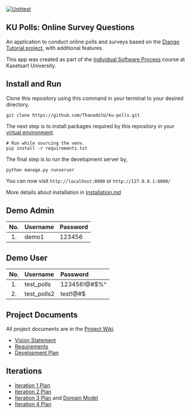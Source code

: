 [![Unittest](https://github.com/ThanadolU/ku-polls/actions/workflows/django.yml/badge.svg)](https://github.com/ThanadolU/ku-polls/actions/workflows/django.yml)
## KU Polls: Online Survey Questions 

An application to conduct online polls and surveys based
on the [Django Tutorial project][django-tutorial], with
additional features.

This app was created as part of the [Individual Software Process](
https://cpske.github.io/ISP) course at Kasetsart University.

## Install and Run

Clone this repository using this command in your terminal to your desired directory.
```
git clone https://github.com/ThanadolU/ku-polls.git
```
The next step is to install packages required by this repository in your [virtual environment](https://docs.python.org/3/library/venv.html).
```
# Run while sourcing the venv.
pip install -r requirements.txt
```
The final step is to run the development server by,
```
python manage.py runserver
```
You can now visit `http://localhost:8000` or `http://127.0.0.1:8000/`

More details about installation in [Installation.md](Installation)

## Demo Admin
| No. |Username|Password|
|:---:|:-------|:-------|
|1.| demo1 | 123456 |


## Demo User

| No. |Username|Password|
|:---:|:-------|:-------|
|1.|test_polls| 123456!@#$%^ |
|2.| test_polls2 | test!@#$ |

## Project Documents

All project documents are in the [Project Wiki](https://github.com/ThanadolU/ku-polls/wiki).

- [Vision Statement](https://github.com/ThanadolU/ku-polls/wiki/Vision-Statement)
- [Requirements](https://github.com/ThanadolU/ku-polls/wiki/Requirements)
- [Development Plan](https://github.com/ThanadolU/ku-polls/wiki/Development-Plan)

[django-tutorial]: https://docs.djangoproject.com/en/4.1/intro/tutorial01/

## Iterations
- [Iteration 1 Plan](https://github.com/ThanadolU/ku-polls/wiki/Iteration-1-Plan)
- [Iteration 2 Plan](https://github.com/ThanadolU/ku-polls/wiki/Iteration-2-Plan)
- [Iteration 3 Plan](https://github.com/ThanadolU/ku-polls/wiki/Iteration-3-Plan) and [Domain Model](https://github.com/ThanadolU/ku-polls/wiki/Domain-Model) 
- [Iteration 4 Plan](https://github.com/ThanadolU/ku-polls/wiki/Iteration-4-Plan)